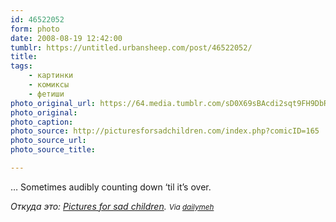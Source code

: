 ```yaml
---
id: 46522052
form: photo
date: 2008-08-19 12:42:00
tumblr: https://untitled.urbansheep.com/post/46522052/
title:
tags:
    - картинки
    - комиксы
    - фетиши
photo_original_url: https://64.media.tumblr.com/sD0X69sBAcdi2sqt9FH9DbRz_1280.gif
photo_original:
photo_caption: 
photo_source: http://picturesforsadchildren.com/index.php?comicID=165
photo_source_url:
photo_source_title:

---
```


<p>… Sometimes audibly counting down ‘til it’s over.</p>

<p><em>Откуда это: <a href="http://picturesforsadchildren.com/index.php?comicID=165">Pictures for sad children</a>. <small>Via <a href="http://dailymeh.tumblr.com/post/45125134">dailymeh</a></small></em></p>
